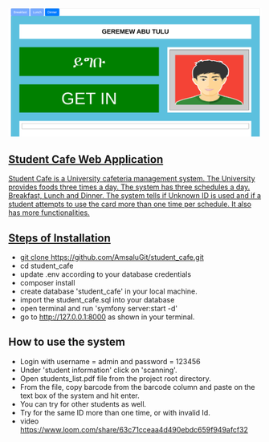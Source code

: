 

<img src="public/img/student_cafe.png" >
<a href="public/img/Student-Cafe-Dining-Management-System-Demo.mp4"/>


 

## Student Cafe Web Application
Student Cafe is a University cafeteria management system. The University provides foods three times a day. 
The system has three schedules a day. Breakfast, Lunch and Dinner. 
The system tells if Unknown ID is used and if a student attempts to use the card more than one time per schedule.
It also has more functionalities. 

## Steps of Installation

- git clone https://github.com/AmsaluGit/student_cafe.git
- cd student_cafe
- update .env according to your database credentials
- composer install
- create database 'student_cafe' in your local machine.
- import the student_cafe.sql into your database
- open terminal and run 'symfony server:start -d'
- go to http://127.0.0.1:8000 as shown in your terminal.

## How to use the system
- Login with username = admin and password = 123456
- Under 'student information' click on 'scanning'.
- Open students_list.pdf file from the project root directory.
- From the file, copy barcode from the barcode column and paste on the text box of the system and hit enter.
- You can try for other students as well.
- Try for the same ID more than one time, or with invalid Id.
- video https://www.loom.com/share/63c71cceaa4d490ebdc659f949afcf32
